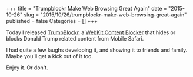 +++
title = "Trumpblockr Make Web Browsing Great Again"
date = "2015-10-26"
slug = "2015/10/26/trumpblockr-make-web-browsing-great-again"
published = false
Categories = []
+++

Today I released [TrumpBlockr][1], a [WebKit Content Blocker][2] that hides or blocks Donald Trump related content from Mobile Safari.

I had quite a few laughs developing it, and showing it to friends and family. Maybe you'll get a kick out of it too.

Enjoy it. Or don't.

[1]: https://appsto.re/us/bpqB-.i
[2]: https://www.webkit.org/blog/3476/content-blockers-first-look/
